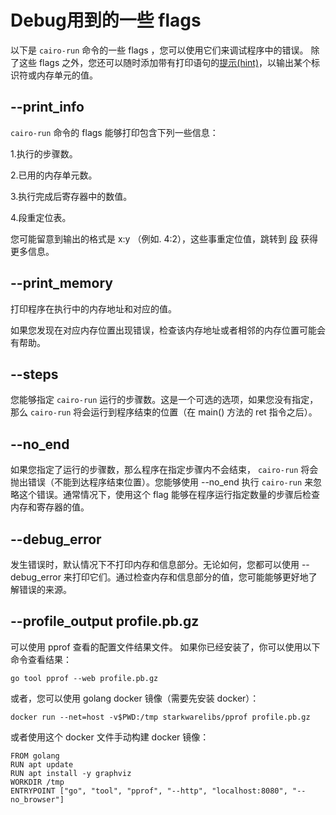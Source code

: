 # Debug用到的一些 flags

以下是 `cairo-run` 命令的一些 flags ，您可以使用它们来调试程序中的错误。 除了这些 flags 之外，您还可以随时添加带有打印语句的[提示(hint)]()，以输出某个标识符或内存单元的值。

## --print_info
`cairo-run` 命令的 flags 能够打印包含下列一些信息：

1.执行的步骤数。

2.已用的内存单元数。

3.执行完成后寄存器中的数值。

4.段重定位表。

您可能留意到输出的格式是 x:y （例如. 4:2），这些事重定位值，跳转到 [段]() 获得更多信息。

## --print_memory
打印程序在执行中的内存地址和对应的值。

如果您发现在对应内存位置出现错误，检查该内存地址或者相邻的内存位置可能会有帮助。

## --steps
您能够指定 `cairo-run` 运行的步骤数。这是一个可选的选项，如果您没有指定，那么 `cairo-run` 将会运行到程序结束的位置（在 main() 方法的 ret 指令之后）。

## --no_end
如果您指定了运行的步骤数，那么程序在指定步骤内不会结束， `cairo-run` 将会抛出错误（不能到达程序结束位置）。您能够使用 --no_end 执行 `cairo-run` 来忽略这个错误。通常情况下，使用这个 flag 能够在程序运行指定数量的步骤后检查内存和寄存器的值。

## --debug_error
发生错误时，默认情况下不打印内存和信息部分。无论如何，您都可以使用 --debug_error 来打印它们。通过检查内存和信息部分的值，您可能能够更好地了解错误的来源。

## --profile_output profile.pb.gz
可以使用 pprof 查看的配置文件结果文件。 如果你已经安装了，你可以使用以下命令查看结果：

```
go tool pprof --web profile.pb.gz
```

或者，您可以使用 golang docker 镜像（需要先安装 docker）：

```
docker run --net=host -v$PWD:/tmp starkwarelibs/pprof profile.pb.gz
```

或者使用这个 docker 文件手动构建 docker 镜像：

```
FROM golang
RUN apt update
RUN apt install -y graphviz
WORKDIR /tmp
ENTRYPOINT ["go", "tool", "pprof", "--http", "localhost:8080", "--no_browser"]
```
